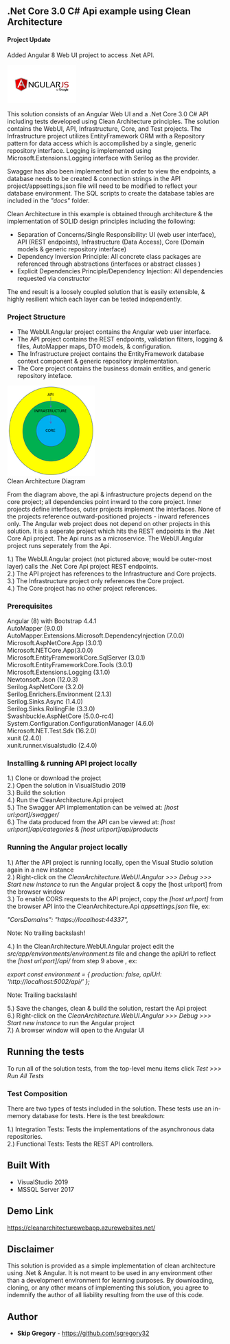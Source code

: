 ## .Net Core 3.0 C# Api example using Clean Architecture  

#### Project Update  

Added Angular 8 Web UI project to access .Net API.  

<img src="AngularJS_google.png" alt="Angular logo" width="160" height="89">  

This solution consists of an Angular Web UI and a .Net Core 3.0 C# API including tests developed using Clean Architecture principles. The solution contains the WebUI, API, Infrastructure, Core, and Test projects. The Infrastructure project utilizes EntityFramework ORM with a Repository pattern for data access which is accomplished by a single, generic repository interface. Logging is implemented using Microsoft.Extensions.Logging interface with Serilog as the provider.

Swagger has also been implemented but in order to view the endpoints, a database needs to be created & connection strings in the API project/appsettings.json file will need to be modified to reflect your database environment. The SQL scripts to create the database tables are included in the *"docs"* folder.  

Clean Architecture in this example is obtained through architecture & the implementation of SOLID design principles including the following:  

* Separation of Concerns/Single Responsibility: UI (web user interface), API (REST endpoints), Infrastructure (Data Access), Core (Domain models & generic repository interface)
* Dependency Inversion Principle: All concrete class packages are referenced through abstractions (interfaces or abstract classes ) 
* Explicit Dependencies Principle/Dependency Injection: All dependencies requested via constructor  

The end result is a loosely coupled solution that is easily extensible, & highly resilient which each layer can be tested independently.  

### Project Structure  

* The WebUI.Angular project contains the Angular web user interface.
* The API project contains the REST endpoints, validation filters, logging &  files, AutoMapper maps, DTO models, & configuration.  
* The Infrastructure project contains the EntityFramework database context component & generic repository implementation.  
* The Core project contains the business domain entities, and generic repository inteface.  

![Clean Architecture Diagram](clean_architecture.png)  
Clean Architecture Diagram

From the diagram above, the api & infrastructure projects depend on the core project; all dependencies point inward to the core project. Inner projects define interfaces, outer projects implement the interfaces. None of the projects reference outward-positioned projects - inward references only. The Angular web project does not depend on other projects in this solution. It is a seperate project which hits the REST endpoints in the .Net Core Api project. The Api runs as a microservice. The WebUI.Angular project runs seperately from the Api.  

1.) The WebUI.Angular project (not pictured above; would be outer-most layer) calls the .Net Core Api project REST endpoints.   
2.) The API project has references to the Infrastructure and Core projects.  
3.) The Infrastructure project only references the Core project.  
4.) The Core project has no other project references.  

### Prerequisites

Angular (8) with Bootstrap 4.4.1  
AutoMapper (9.0.0)  
AutoMapper.Extensions.Microsoft.DependencyInjection (7.0.0)  
Microsoft.AspNetCore.App (3.0.1)  
Microsoft.NETCore.App(3.0.0)  
Microsoft.EntityFrameworkCore.SqlServer (3.0.1)  
Microsoft.EntityFrameworkCore.Tools (3.0.1)  
Microsoft.Extensions.Logging (3.1.0)  
Newtonsoft.Json (12.0.3)  
Serilog.AspNetCore (3.2.0)  
Serilog.Enrichers.Environment (2.1.3)  
Serilog.Sinks.Async (1.4.0)  
Serilog.Sinks.RollingFile (3.3.0)  
Swashbuckle.AspNetCore (5.0.0-rc4)  
System.Configuration.ConfigurationManager (4.6.0)  
Microsoft.NET.Test.Sdk (16.2.0)  
xunit (2.4.0)  
xunit.runner.visualstudio (2.4.0)

### Installing & running API project locally  

1.) Clone or download the project  
2.) Open the solution in VisualStudio 2019  
3.) Build the solution  
4.) Run the CleanArchitecture.Api project  
5.) The Swagger API implementation can be veiwed at: *[host url:port]/swagger/*  
6.) The data produced from the API can be viewed at: *[host url:port]/api/categories* & *[host url:port]/api/products*

### Running the Angular project locally   

1.) After the API project is running locally, open the Visual Studio solution again in a new instance  
2.) Right-click on the *CleanArchitecture.WebUI.Angular >>> Debug >>> Start new instance* to run the Angular project & copy the [host url:port] from the browser window  
3.) To enable CORS requests to the API project, copy the *[host url:port]* from the browser API into the CleanArchitecture.Api *appsettings.json* file, ex:  

*"CorsDomains": "https://localhost:44337",*  

Note: No trailing backslash!

4.) In the CleanArchitecture.WebUI.Angular project edit the *src/app/environments/environment.ts* file and change the apiUrl to reflect the *[host url:port]/api/* from step 9 above , ex:   

*export const environment = {
  production: false,
  apiUrl: 'http://localhost:5002/api/'
};*  

Note: Trailing backslash!  

5.) Save the changes, clean & build the solution, restart the Api project  
6.) Right-click on the *CleanArchitecture.WebUI.Angular >>> Debug >>> Start new instance* to run the Angular project  
7.) A browser window will open to the Angular UI

## Running the tests

To run all of the solution tests, from the top-level menu items click *Test >>> Run All Tests*

### Test Composition

There are two types of tests included in the solution. These tests use an in-memory database for tests. Here is the test breakdown:

1.) Integration Tests: Tests the implementations of the asynchronous data repositories.  
2.) Functional Tests: Tests the REST API controllers.  

## Built With

* VisualStudio 2019
* MSSQL Server 2017  

## Demo Link  

https://cleanarchitecturewebapp.azurewebsites.net/

## Disclaimer

This solution is provided as a simple implementation of clean architecture using .Net & Angular. It is not meant to be used in any environment other than a development environment for learning purposes. By downloading, cloning, or any other means of implementing this solution, you agree to indemnify the author of all liability resulting from the use of this code.

## Author

* **Skip Gregory** - https://github.com/sgregory32
